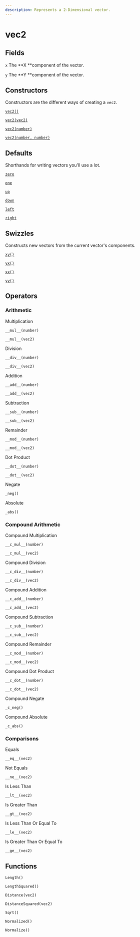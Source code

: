 ```yaml
---
description: Represents a 2-Dimensional vector.
---
```


# vec2

## Fields

`x` The **X **component of the vector.

`y` The **Y **component of the vector.

## Constructors

Constructors are the different ways of creating a `vec2`.

[`vec2()`](constructors.md#vec2)

[`vec2(vec2)`](constructors.md#vec2-vec2)

[`vec2(number)`](constructors.md#vec2-number)

[`vec2(number, number)`](constructors.md#vec2-number-number)

## Defaults

Shorthands for writing vectors you'll use a lot.

[`zero`](defaults.md#zero)

[`one`](defaults.md#one)



[`up`](defaults.md#up)

[`down`](defaults.md#down)

[`left`](defaults.md#left)

[`right`](defaults.md#right)

## Swizzles

Constructs new vectors from the current vector's components.

[`xy()`](swizzles.md#xy)

[`yx()`](swizzles.md#yx)

[`xx()`](swizzles.md#xx)

[`yy()`](swizzles.md#yy)

## Operators

### Arithmetic

Multiplication

`__mul__(number)`

`__mul__(vec2)`

Division

`__div__(number)`

`__div__(vec2)`

Addition

`__add__(number)`

`__add__(vec2)`

Subtraction

`__sub__(number)`

`__sub__(vec2)`



Remainder

`__mod__(number)`

`__mod__(vec2)`

Dot Product

`__dot__(number)`

`__dot__(vec2)`



Negate

`_neg()`

Absolute

`_abs()`

### Compound Arithmetic

Compound Multiplication

`__c_mul__(number)`

`__c_mul__(vec2)`

Compound Division

`__c_div__(number)`

`__c_div__(vec2)`

Compound Addition

`__c_add__(number)`

`__c_add__(vec2)`

Compound Subtraction

`__c_sub__(number)`

`__c_sub__(vec2)`



Compound Remainder

`__c_mod__(number)`

`__c_mod__(vec2)`

Compound Dot Product

`__c_dot__(number)`

`__c_dot__(vec2)`



Compound Negate

`_c_neg()`

Compound Absolute

`_c_abs()`

### Comparisons

Equals

`__eq__(vec2)`

Not Equals

`__ne__(vec2)`

&#x20;Is Less Than

`__lt__(vec2)`

&#x20;Is Greater Than

`__gt__(vec2)`

&#x20;Is Less Than Or Equal To

`__le__(vec2)`

&#x20;Is Greater Than Or Equal To

`__ge__(vec2)`

## Functions

`Length()`

`LengthSquared()`

`Distance(vec2)`

`DistanceSquared(vec2)`

`Sqrt()`

`Normalized()`

`Normalize()`
